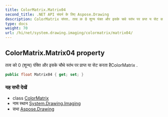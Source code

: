 ```yaml
---
title: ColorMatrix.Matrix04
second_title: .NET API संदर्भ के लिए Aspose.Drawing
description: ColorMatrix संपत्त. तत्व क 0 शून्य पंक्त और इसके चथे स्तंभ पर प्रप्त य सेट करत हैColorMatrix .
type: docs
weight: 70
url: /hi/net/system.drawing.imaging/colormatrix/matrix04/
---
```

## ColorMatrix.Matrix04 property

तत्व को 0 (शून्य) पंक्ति और इसके चौथे स्तंभ पर प्राप्त या सेट करता हैColorMatrix .

```csharp
public float Matrix04 { get; set; }
```

### यह सभी देखें

* class [ColorMatrix](../)
* नाम स्थान [System.Drawing.Imaging](../../colormatrix/)
* सभा [Aspose.Drawing](../../../)


